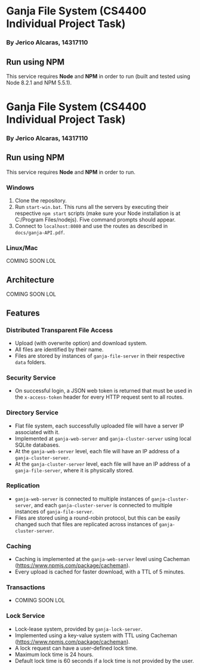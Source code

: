 # Ganja File System (CS4400 Individual Project Task)
### By Jerico Alcaras, 14317110
## Run using NPM	
This service requires **Node** and **NPM** in order to run (built and tested using Node 8.2.1 and NPM 5.5.1).
# Ganja File System (CS4400 Individual Project Task)
### By Jerico Alcaras, 14317110
## Run using NPM
This service requires **Node** and **NPM** in order to run.
### Windows
1. Clone the repository.
2. Run `start-win.bat`. This runs all the servers by executing their respective `npm start` scripts (make sure your Node installation is at C:/Program Files/nodejs). Five command prompts should appear.
3. Connect to `localhost:8080` and use the routes as described in `docs/ganja-API.pdf`.
### Linux/Mac
COMING SOON LOL
## Architecture
COMING SOON LOL
## Features
### Distributed Transparent File Access
* Upload (with overwrite option) and download system.
* All files are identified by their name.
* Files are stored by instances of `ganja-file-server` in their respective `data` folders.
### Security Service
* On successful login, a JSON web token is returned that must be used in the `x-access-token` header for every HTTP request sent to all routes.
### Directory Service
* Flat file system, each successfully uploaded file will have a server IP associated with it.
* Implemented at `ganja-web-server` and `ganja-cluster-server` using local SQLite databases.
* At the `ganja-web-server` level, each file will have an IP address of a `ganja-cluster-server`.
* At the `ganja-cluster-server` level, each file will have an IP address of a `ganja-file-server`, where it is physically stored.
### Replication
* `ganja-web-server` is connected to multiple instances of `ganja-cluster-server`, and each `ganja-cluster-server` is connected to multiple instances of `ganja-file-server`.
* Files are stored using a round-robin protocol, but this can be easily changed such that files are replicated across instances of `ganja-cluster-server`.
### Caching
* Caching is implemented at the `ganja-web-server` level using Cacheman (https://www.npmjs.com/package/cacheman).
* Every upload is cached for faster download, with a TTL of 5 minutes.
### Transactions
* COMING SOON LOL
### Lock Service
* Lock-lease system, provided by `ganja-lock-server`.
* Implemented using a key-value system with TTL using Cacheman (https://www.npmjs.com/package/cacheman).
* A lock request can have a user-defined lock time.
* Maximum lock time is 24 hours.
* Default lock time is 60 seconds if a lock time is not provided by the user.